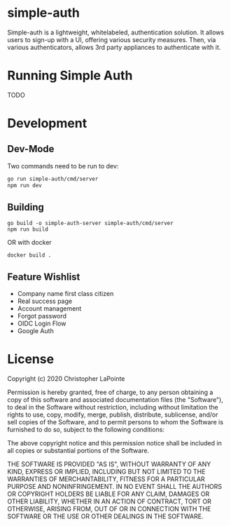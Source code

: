 # simple-auth

Simple-auth is a lightweight, whitelabeled, authentication solution.  It allows users to sign-up
with a UI, offering various security measures.  Then, via various authenticators, allows
3rd party appliances to authenticate with it.

# Running Simple Auth

TODO

# Development

## Dev-Mode

Two commands need to be run to dev:
```sh
go run simple-auth/cmd/server
npm run dev
```

## Building

```
go build -o simple-auth-server simple-auth/cmd/server
npm run build
```

OR with docker

```
docker build .
```

## Feature Wishlist
- Company name first class citizen
- Real success page
- Account management
- Forgot password
- OIDC Login Flow
- Google Auth

# License

Copyright (c) 2020 Christopher LaPointe

Permission is hereby granted, free of charge, to any person obtaining a copy
of this software and associated documentation files (the "Software"), to deal
in the Software without restriction, including without limitation the rights
to use, copy, modify, merge, publish, distribute, sublicense, and/or sell
copies of the Software, and to permit persons to whom the Software is
furnished to do so, subject to the following conditions:

The above copyright notice and this permission notice shall be included in all
copies or substantial portions of the Software.

THE SOFTWARE IS PROVIDED "AS IS", WITHOUT WARRANTY OF ANY KIND, EXPRESS OR
IMPLIED, INCLUDING BUT NOT LIMITED TO THE WARRANTIES OF MERCHANTABILITY,
FITNESS FOR A PARTICULAR PURPOSE AND NONINFRINGEMENT. IN NO EVENT SHALL THE
AUTHORS OR COPYRIGHT HOLDERS BE LIABLE FOR ANY CLAIM, DAMAGES OR OTHER
LIABILITY, WHETHER IN AN ACTION OF CONTRACT, TORT OR OTHERWISE, ARISING FROM,
OUT OF OR IN CONNECTION WITH THE SOFTWARE OR THE USE OR OTHER DEALINGS IN THE
SOFTWARE.

